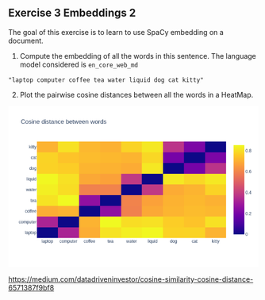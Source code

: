 ## Exercise 3  Embeddings 2

The goal of this exercise is to learn to use SpaCy embedding on a document. 

1. Compute the embedding of all the words in this sentence. The language model considered is `en_core_web_md`

``` 
"laptop computer coffee tea water liquid dog cat kitty"
``` 

2. Plot the pairwise cosine distances between all the words in a HeatMap.  
 
![alt text][logo]

[logo]: images/w3day05ex1_plot.png "Plot"

https://medium.com/datadriveninvestor/cosine-similarity-cosine-distance-6571387f9bf8